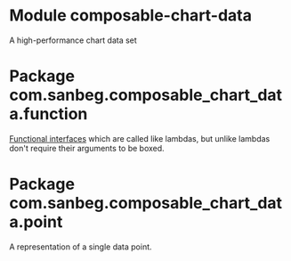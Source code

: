 # Module composable-chart-data

A high-performance chart data set

# Package com.sanbeg.composable_chart_data.function

[Functional interfaces](https://kotlinlang.org/docs/fun-interfaces.html)
which are called like lambdas, but unlike lambdas don't require their arguments
to be boxed.

# Package com.sanbeg.composable_chart_data.point

A representation of a single data point.
